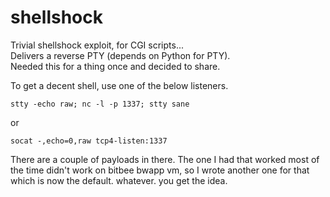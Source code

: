 # shellshock
Trivial shellshock exploit, for CGI scripts...  
Delivers a reverse PTY (depends on Python for PTY).  
Needed this for a thing once and decided to share.  

To get a decent shell, use one of the below listeners.
```
stty -echo raw; nc -l -p 1337; stty sane
```
or
```
socat -,echo=0,raw tcp4-listen:1337
```
There are a couple of payloads in there. The one I had that worked most of the 
time didn't work on bitbee bwapp vm, so I wrote another one for that which is now 
the default. whatever. you get the idea.


